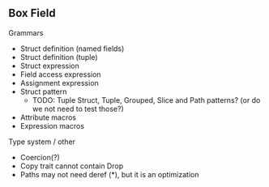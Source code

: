 ## Box Field

Grammars
* Struct definition (named fields)
* Struct definition (tuple)
* Struct expression 
* Field access expression
* Assignment expression
* Struct pattern
  * TODO: Tuple Struct, Tuple, Grouped, Slice and Path patterns? (or do we not need to test those?)
* Attribute macros
* Expression macros

Type system / other
* Coercion(?)
* Copy trait cannot contain Drop
* Paths may not need deref (*), but it is an optimization
